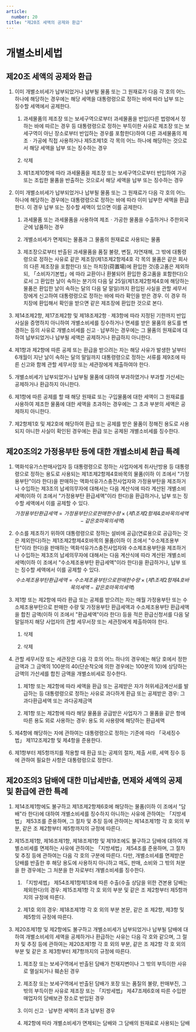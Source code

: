 ```yaml
---
article:
  number: 20
title: "제20조 세액의 공제와 환급"
---
```

# 개별소비세법

## 제20조 세액의 공제와 환급

1. 이미 개별소비세가 납부되었거나 납부될 물품 또는 그 원재료가 다음 각 호의 어느 하나에 해당하는 경우에는 해당 세액을 대통령령으로 정하는 바에 따라 납부 또는 징수할 세액에서 공제한다.

    1. 과세물품의 제조장 또는 보세구역으로부터 과세물품을 반입(다른 법령에서 정하는 바에 따르는 경우 등 대통령령으로 정하는 부득이한 사유로 제조장 또는 보세구역이 아닌 장소로부터 반입하는 경우를 포함한다)하여 다른 과세물품의 제조ㆍ가공에 직접 사용하거나 제5조제1호 각 목의 어느 하나에 해당하는 것으로서 해당 세액을 납부 또는 징수하는 경우

    2. 삭제

    3. 제1조제10항에 따라 과세물품을 제조장 또는 보세구역으로부터 반입하여 가공 또는 조립한 물품을 반출하는 것으로서 해당 세액을 납부 또는 징수하는 경우

2. 이미 개별소비세가 납부되었거나 납부될 물품 또는 그 원재료가 다음 각 호의 어느 하나에 해당하는 경우에는 대통령령으로 정하는 바에 따라 이미 납부한 세액을 환급한다. 이 경우 납부 또는 징수할 세액이 있으면 이를 공제한다.

    1. 과세물품 또는 과세물품을 사용하여 제조ㆍ가공한 물품을 수출하거나 주한외국군에 납품하는 경우

    2. 개별소비세가 면제되는 물품과 그 물품의 원재료로 사용되는 물품

    3. 제조장으로부터 반출된 과세물품을 품질 불량, 변질, 자연재해, 그 밖에 대통령령으로 정하는 사유로 같은 제조장(제1조제2항제4호 각 목의 물품은 같은 회사의 다른 제조장을 포함한다) 또는 하치장(荷置場)에 환입한 것(중고품은 제외하되, 「소비자기본법」에 따라 교환이나 환불되어 환입한 중고품을 포함한다)으로서 그 환입한 날이 속하는 분기의 다음 달 25일(제1조제2항제4호에 해당하는 물품은 환입한 날이 속하는 달의 다음 달 말일)까지 환입된 사실을 관할 세무서장에게 신고하여 대통령령으로 정하는 바에 따라 확인을 받은 경우. 이 경우 하치장에 환입해서 확인을 받으면 같은 제조장에 환입한 것으로 본다.

3. 제14조제2항, 제17조제2항 및 제18조제2항ㆍ제3항에 따라 지정된 기한까지 반입 사실을 증명하지 아니하여 개별소비세를 징수하거나 면세를 받은 물품의 용도를 변경하는 등의 사유로 개별소비세를 신고ㆍ납부하는 경우에는 그 물품의 원재료에 대하여 납부되었거나 납부될 세액은 공제하거나 환급하지 아니한다.

4. 제1항과 제2항에 따른 공제 또는 환급을 받으려는 자는 해당 사유가 발생한 날부터 6개월이 지난 날이 속하는 달의 말일까지 대통령령으로 정하는 서류를 제9조에 따른 신고와 함께 관할 세무서장 또는 세관장에게 제출하여야 한다.

5. 개별소비세가 납부되었거나 납부될 물품에 대하여 부과하였거나 부과할 가산세는 공제하거나 환급하지 아니한다.

6. 제1항에 따른 공제를 할 때 해당 원재료 또는 구입물품에 대한 세액이 그 원재료를 사용하여 제조한 물품에 대한 세액을 초과하는 경우에는 그 초과 부분의 세액은 공제하지 아니한다.

7. 제2항제1호 및 제2호에 해당하여 환급 또는 공제를 받은 물품이 정해진 용도로 사용되지 아니한 사실이 확인된 경우에는 환급 또는 공제된 개별소비세를 징수한다.

## 제20조의2 가정용부탄 등에 대한 개별소비세 환급 특례

1. 액화석유가스판매사업자 등 대통령령으로 정하는 사업자에게 취사난방용 등 대통령령으로 정하는 용도로 사용되는 제1조제2항제4호바목의 물품(이하 이 조에서 "가정용부탄"이라 한다)을 판매하는 액화석유가스충전사업자와 가정용부탄을 제조하거나 수입하는 제3조의 납세의무자에 대해서는 다음 계산식에 따라 계산된 개별소비세액(이하 이 조에서 "가정용부탄 환급세액"이라 한다)을 환급하거나, 납부 또는 징수할 세액에서 이를 공제할 수 있다.
$$가정용부탄환급세액 = 가정용부탄으로판매한수량 \times \left(제1조제2항제4호바목의세액- 같은호마목의세액\right)$$

2. 수소를 제조하기 위하여 대통령령으로 정하는 설비에 공급(연료용으로 공급하는 것은 제외한다)하는 제1조제2항제4호바목의 물품(이하 이 조에서 "수소제조용부탄"이라 한다)을 판매하는 액화석유가스충전사업자와 수소제조용부탄을 제조하거나 수입하는 제3조의 납세의무자에 대해서는 다음 계산식에 따라 계산된 개별소비세액(이하 이 조에서 "수소제조용부탄 환급세액"이라 한다)을 환급하거나, 납부 또는 징수할 세액에서 이를 공제할 수 있다.
$$수소제조용부탄환급세액 = 수소제조용부탄으로판매한수량 \times \left(제1조제2항제4호바목의세액- 같은호마목의세액\right)$$

3. 제1항 또는 제2항에 따라 환급 또는 공제를 받으려는 자는 매월 가정용부탄 또는 수소제조용부탄으로 판매한 수량 및 가정용부탄 환급세액과 수소제조용부탄 환급세액을 합친 금액(이하 이 조에서 "환급세액"이라 한다) 등을 적은 환급신청서를 다음 달 말일까지 해당 사업자의 관할 세무서장 또는 세관장에게 제출하여야 한다.

    1. 삭제

    2. 삭제

4. 관할 세무서장 또는 세관장은 다음 각 호의 어느 하나의 경우에는 해당 호에서 정한 금액과 그 금액의 100분의 40(단순착오에 의한 경우에는 100분의 10)에 상당하는 금액의 가산세를 합친 금액을 개별소비세로 징수한다.

    1. 제1항 또는 제2항에 따라 세액을 환급 또는 공제받은 자가 허위세금계산서를 발급하는 등 대통령령으로 정하는 사유로 과다하게 환급 또는 공제받은 경우: 그 과다환급세액 또는 과다공제금액

    2. 제1항 또는 제2항에 따라 해당 물품을 공급받은 사업자가 그 물품을 같은 항에 따른 용도 외로 사용하는 경우: 용도 외 사용량에 해당하는 환급세액

5. 제4항에 해당하는 자에 관하여는 대통령령으로 정하는 기준에 따라 「국세징수법」 제112조제2항 및 제4항을 준용한다.

6. 제1항부터 제5항까지를 적용할 때 환급 또는 공제의 절차, 제출 서류, 세액 징수 등에 관하여 필요한 사항은 대통령령으로 정한다.

## 제20조의3 담배에 대한 미납세반출, 면제와 세액의 공제 및 환급에 관한 특례

1. 제14조제1항에도 불구하고 제1조제2항제6호에 해당하는 물품(이하 이 조에서 "담배"라 한다)에 대하여 개별소비세를 징수하지 아니하는 사유에 관하여는 「지방세법」 제53조를 준용하며, 그 절차 및 추징 등에 관하여는 제14조제1항 각 호 외의 부분, 같은 조 제2항부터 제5항까지의 규정에 따른다.

2. 제15조제1항, 제16조제1항, 제18조제1항 및 제19조에도 불구하고 담배에 대하여 개별소비세를 면제하는 사유에 관하여는 「지방세법」 제54조를 준용하며, 그 절차 및 추징 등에 관하여는 다음 각 호의 구분에 따른다. 다만, 개별소비세를 면제받은 담배를 반출한 후 해당 용도에 사용하지 아니하고 매도, 판매, 소비와 그 밖의 처분을 한 경우에는 그 처분을 한 자로부터 개별소비세를 징수한다.

    1. 「지방세법」 제54조제1항제1호에 따른 수출(수출 상담을 위한 견본용 담배는 제외한다)의 경우: 제15조제1항 각 호 외의 부분 및 같은 조 제2항부터 제5항까지의 규정에 따른다.

    2. 제1호 외의 경우: 제18조제1항 각 호 외의 부분 본문, 같은 조 제2항, 제3항 및 제5항의 규정에 따른다.

3. 제20조제1항 및 제2항에도 불구하고 개별소비세가 납부되었거나 납부될 담배에 대하여 개별소비세의 세액을 공제하거나 환급하는 사유는 다음 각 호와 같으며, 그 절차 및 추징 등에 관하여는 제20조제1항 각 호 외의 부분, 같은 조 제2항 각 호 외의 부분 및 같은 조 제3항부터 제7항까지의 규정에 따른다.

    1. 제조장 또는 보세구역에서 반출된 담배가 천재지변이나 그 밖의 부득이한 사유로 멸실되거나 훼손된 경우

    2. 제조장 또는 보세구역에서 반출된 담배가 포장 또는 품질의 불량, 판매부진, 그 밖의 부득이한 사유로 제조장 또는 「지방세법」 제47조제6호에 따른 수입판매업자의 담배보관 장소로 반입된 경우

    3. 이미 신고ㆍ납부한 세액이 초과 납부된 경우

    4. 제2항에 따라 개별소비세가 면제되는 담배와 그 담배의 원재료로 사용되는 담배
